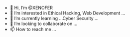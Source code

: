 - 👋 Hi, I’m @XENOFER
- 👀 I’m interested in Ethical Hacking, Web Development ...
- 🌱 I’m currently learning ...Cyber Security ...
- 💞️ I’m looking to collaborate on ...
- 📫 How to reach me ...

<!---
XENOFER/XENOFER is a ✨ special ✨ repository because its `README.md` (this file) appears on your GitHub profile.
You can click the Preview link to take a look at your changes.
--->
